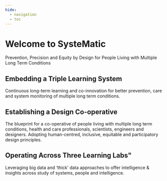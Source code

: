 ```yaml
---
hide:
  - navigation
  - toc
---
```


# **Welcome to SysteMatic**
Prevention, Precision and Equity by Design for People Living with Multiple Long Term Conditions

## Embedding a Triple Learning System
Continuous long-term learning and co-innovation for better prevention, care and system monitoring of multiple long term conditions. 

## Establishing a Design Co-operative
The blueprint for a co-operative of people living with multiple long term conditions, health and care professionals, scientists, engineers and designers.
Adopting human-centred, inclusive, equitable and participatory design principles.
    
## Operating Across Three Learning Labs"
Leveraging big data and ‘thick’ data approaches to offer intelligence & insights across study of systems, people and intelligence.

